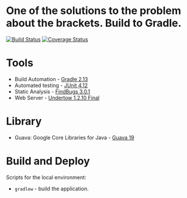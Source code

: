 # One of the solutions to the problem about the brackets. Build to Gradle.

[![Build Status](https://travis-ci.org/OKaluzny/BracketsGradle.svg?branch=master)](https://travis-ci.org/OKaluzny/BracketsGradle)
[![Coverage Status](https://coveralls.io/repos/github/OKaluzny/brackets-gradle/badge.svg?branch=master)](https://coveralls.io/github/OKaluzny/brackets-gradle?branch=master)

# Tools

* Build Automation - [Gradle 2.13](https://gradle.org/)
* Automated testing - [JUnit 4.12](http://junit.org/junit4/)
* Static Analysis - [FindBugs 3.0.1](http://findbugs.sourceforge.net/)
* Web Server - [Undertow 1.2.10 Final](http://undertow.io/)

# Library

* Guava: Google Core Libraries for Java - [Guava 19](https://github.com/google/guava/wiki/Release19)

# Build and Deploy

Scripts for the local environment:

* `gradlew` - build the application.
